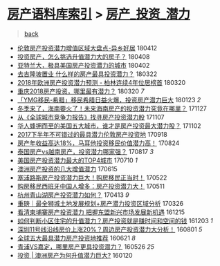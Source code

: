 [房产语料库索引](../../README.md)  > [房产_投资_潜力](房产_投资_潜力.md)
====
> [back](../README.md)

- [伦敦房产投资潜力增值区域大盘点-异乡好居](http://jkwz.applinzi.com/ittc/7091117180789982225.html#%E4%BC%A6%E6%95%A6%E6%88%BF%E4%BA%A7%E6%8A%95%E8%B5%84%E6%BD%9C%E5%8A%9B%E5%A2%9E%E5%80%BC%E5%8C%BA%E5%9F%9F%E5%A4%A7%E7%9B%98%E7%82%B9-%E5%BC%82%E4%B9%A1%E5%A5%BD%E5%B1%85) 180412  
- [投资房产，怎么挑选升值潜力大的房子？](http://jkwz.applinzi.com/ittc/7089665097255617543.html#%E6%8A%95%E8%B5%84%E6%88%BF%E4%BA%A7%EF%BC%8C%E6%80%8E%E4%B9%88%E6%8C%91%E9%80%89%E5%8D%87%E5%80%BC%E6%BD%9C%E5%8A%9B%E5%A4%A7%E7%9A%84%E6%88%BF%E5%AD%90%EF%BC%9F) 180408  
- [亚特兰大，极具美国房产投资潜力的城市](http://jkwz.applinzi.com/ittc/7087400809866462215.html#%E4%BA%9A%E7%89%B9%E5%85%B0%E5%A4%A7%EF%BC%8C%E6%9E%81%E5%85%B7%E7%BE%8E%E5%9B%BD%E6%88%BF%E4%BA%A7%E6%8A%95%E8%B5%84%E6%BD%9C%E5%8A%9B%E7%9A%84%E5%9F%8E%E5%B8%82) 180402  
- [去吉隆坡置业 什么样的房产最具投资潜力？](http://jkwz.applinzi.com/ittc/7083282685395207184.html#%E5%8E%BB%E5%90%89%E9%9A%86%E5%9D%A1%E7%BD%AE%E4%B8%9A+%E4%BB%80%E4%B9%88%E6%A0%B7%E7%9A%84%E6%88%BF%E4%BA%A7%E6%9C%80%E5%85%B7%E6%8A%95%E8%B5%84%E6%BD%9C%E5%8A%9B%EF%BC%9F) 180322  
- [2018年欧洲房产投资潜力预测 - 柏林连续4年位居榜首](http://jkwz.applinzi.com/ittc/7082557748070056967.html#2018%E5%B9%B4%E6%AC%A7%E6%B4%B2%E6%88%BF%E4%BA%A7%E6%8A%95%E8%B5%84%E6%BD%9C%E5%8A%9B%E9%A2%84%E6%B5%8B+-+%E6%9F%8F%E6%9E%97%E8%BF%9E%E7%BB%AD4%E5%B9%B4%E4%BD%8D%E5%B1%85%E6%A6%9C%E9%A6%96) 180320  
- [重庆2018房产投资，哪里最有潜力？](http://jkwz.applinzi.com/ittc/7082490241510540298.html#%E9%87%8D%E5%BA%862018%E6%88%BF%E4%BA%A7%E6%8A%95%E8%B5%84%EF%BC%8C%E5%93%AA%E9%87%8C%E6%9C%80%E6%9C%89%E6%BD%9C%E5%8A%9B%EF%BC%9F) 180320 *7* 
- [「YMG移民-希腊」移民希腊日益火爆，投资房产潜力巨大](http://jkwz.applinzi.com/ittc/7061771323611546634.html#%E3%80%8CYMG%E7%A7%BB%E6%B0%91-%E5%B8%8C%E8%85%8A%E3%80%8D%E7%A7%BB%E6%B0%91%E5%B8%8C%E8%85%8A%E6%97%A5%E7%9B%8A%E7%81%AB%E7%88%86%EF%BC%8C%E6%8A%95%E8%B5%84%E6%88%BF%E4%BA%A7%E6%BD%9C%E5%8A%9B%E5%B7%A8%E5%A4%A7) 180123 *2* 
- [冬季来了，海南要火了！未来海南房产的投资潜力究竟在哪里？](http://jkwz.applinzi.com/ittc/7040554259404293137.html#%E5%86%AC%E5%AD%A3%E6%9D%A5%E4%BA%86%EF%BC%8C%E6%B5%B7%E5%8D%97%E8%A6%81%E7%81%AB%E4%BA%86%EF%BC%81%E6%9C%AA%E6%9D%A5%E6%B5%B7%E5%8D%97%E6%88%BF%E4%BA%A7%E7%9A%84%E6%8A%95%E8%B5%84%E6%BD%9C%E5%8A%9B%E7%A9%B6%E7%AB%9F%E5%9C%A8%E5%93%AA%E9%87%8C%EF%BC%9F) 171127  
- [从《全球城市竞争力报告》找寻房产投资潜力股](http://jkwz.applinzi.com/ittc/7033130326602286096.html#%E4%BB%8E%E3%80%8A%E5%85%A8%E7%90%83%E5%9F%8E%E5%B8%82%E7%AB%9E%E4%BA%89%E5%8A%9B%E6%8A%A5%E5%91%8A%E3%80%8B%E6%89%BE%E5%AF%BB%E6%88%BF%E4%BA%A7%E6%8A%95%E8%B5%84%E6%BD%9C%E5%8A%9B%E8%82%A1) 171107  
- [华人蜂拥而至的美国五大城市，谁才是房产投资最大潜力股？](http://jkwz.applinzi.com/ittc/7031270156024677393.html#%E5%8D%8E%E4%BA%BA%E8%9C%82%E6%8B%A5%E8%80%8C%E8%87%B3%E7%9A%84%E7%BE%8E%E5%9B%BD%E4%BA%94%E5%A4%A7%E5%9F%8E%E5%B8%82%EF%BC%8C%E8%B0%81%E6%89%8D%E6%98%AF%E6%88%BF%E4%BA%A7%E6%8A%95%E8%B5%84%E6%9C%80%E5%A4%A7%E6%BD%9C%E5%8A%9B%E8%82%A1%EF%BC%9F) 171102  
- [2017下半年不可错过的最具潜力伦敦房产投资地](http://jkwz.applinzi.com/ittc/7014673234920997905.html#2017%E4%B8%8B%E5%8D%8A%E5%B9%B4%E4%B8%8D%E5%8F%AF%E9%94%99%E8%BF%87%E7%9A%84%E6%9C%80%E5%85%B7%E6%BD%9C%E5%8A%9B%E4%BC%A6%E6%95%A6%E6%88%BF%E4%BA%A7%E6%8A%95%E8%B5%84%E5%9C%B0) 170918  
- [房产年收益高达18%，马耳他投资移民价值潜力高！](http://jkwz.applinzi.com/ittc/7004944649444394000.html#%E6%88%BF%E4%BA%A7%E5%B9%B4%E6%94%B6%E7%9B%8A%E9%AB%98%E8%BE%BE18%25%EF%BC%8C%E9%A9%AC%E8%80%B3%E4%BB%96%E6%8A%95%E8%B5%84%E7%A7%BB%E6%B0%91%E4%BB%B7%E5%80%BC%E6%BD%9C%E5%8A%9B%E9%AB%98%EF%BC%81) 170824  
- [泰国房产vs越南房产，投资潜力哪家强？](http://jkwz.applinzi.com/ittc/7002726671210513425.html#%E6%B3%B0%E5%9B%BD%E6%88%BF%E4%BA%A7vs%E8%B6%8A%E5%8D%97%E6%88%BF%E4%BA%A7%EF%BC%8C%E6%8A%95%E8%B5%84%E6%BD%9C%E5%8A%9B%E5%93%AA%E5%AE%B6%E5%BC%BA%EF%BC%9F) 170817 *3* 
- [美国房产投资潜力最大的TOP4城市](http://jkwz.applinzi.com/ittc/6988727252861584388.html#%E7%BE%8E%E5%9B%BD%E6%88%BF%E4%BA%A7%E6%8A%95%E8%B5%84%E6%BD%9C%E5%8A%9B%E6%9C%80%E5%A4%A7%E7%9A%84TOP4%E5%9F%8E%E5%B8%82) 170710 *1* 
- [澳洲房产投资的几大增值潜力](http://jkwz.applinzi.com/ittc/6979328388958258180.html#%E6%BE%B3%E6%B4%B2%E6%88%BF%E4%BA%A7%E6%8A%95%E8%B5%84%E7%9A%84%E5%87%A0%E5%A4%A7%E5%A2%9E%E5%80%BC%E6%BD%9C%E5%8A%9B) 170615  
- [塞浦路斯房产投资潜力巨大！购房移民正当时！](http://jkwz.applinzi.com/ittc/6970450242834007045.html#%E5%A1%9E%E6%B5%A6%E8%B7%AF%E6%96%AF%E6%88%BF%E4%BA%A7%E6%8A%95%E8%B5%84%E6%BD%9C%E5%8A%9B%E5%B7%A8%E5%A4%A7%EF%BC%81%E8%B4%AD%E6%88%BF%E7%A7%BB%E6%B0%91%E6%AD%A3%E5%BD%93%E6%97%B6%EF%BC%81) 170522  
- [购房移民西班牙中国人增多：房产投资潜力大！](http://jkwz.applinzi.com/ittc/6966474071494624260.html#%E8%B4%AD%E6%88%BF%E7%A7%BB%E6%B0%91%E8%A5%BF%E7%8F%AD%E7%89%99%E4%B8%AD%E5%9B%BD%E4%BA%BA%E5%A2%9E%E5%A4%9A%EF%BC%9A%E6%88%BF%E4%BA%A7%E6%8A%95%E8%B5%84%E6%BD%9C%E5%8A%9B%E5%A4%A7%EF%BC%81) 170511  
- [杭州青山湖房产投资潜力如何？](http://jkwz.applinzi.com/ittc/6956125755103773701.html#%E6%9D%AD%E5%B7%9E%E9%9D%92%E5%B1%B1%E6%B9%96%E6%88%BF%E4%BA%A7%E6%8A%95%E8%B5%84%E6%BD%9C%E5%8A%9B%E5%A6%82%E4%BD%95%EF%BC%9F) 170413 *9* 
- [重磅｜最全狮城土地发展规划+房产潜力投资区域分析](http://jkwz.applinzi.com/ittc/6949453472788382724.html#%E9%87%8D%E7%A3%85%EF%BD%9C%E6%9C%80%E5%85%A8%E7%8B%AE%E5%9F%8E%E5%9C%9F%E5%9C%B0%E5%8F%91%E5%B1%95%E8%A7%84%E5%88%92%2B%E6%88%BF%E4%BA%A7%E6%BD%9C%E5%8A%9B%E6%8A%95%E8%B5%84%E5%8C%BA%E5%9F%9F%E5%88%86%E6%9E%90) 170326  
- [看清柬埔寨房产投资潜力 把握东盟新兴市场发展新机遇](http://jkwz.applinzi.com/ittc/6911879301246223365.html#%E7%9C%8B%E6%B8%85%E6%9F%AC%E5%9F%94%E5%AF%A8%E6%88%BF%E4%BA%A7%E6%8A%95%E8%B5%84%E6%BD%9C%E5%8A%9B+%E6%8A%8A%E6%8F%A1%E4%B8%9C%E7%9B%9F%E6%96%B0%E5%85%B4%E5%B8%82%E5%9C%BA%E5%8F%91%E5%B1%95%E6%96%B0%E6%9C%BA%E9%81%87) 161215  
- [如何判断小区住宅的升值潜力？房产投资就是赚时间和空间的钱](http://jkwz.applinzi.com/ittc/6907458084242195460.html#%E5%A6%82%E4%BD%95%E5%88%A4%E6%96%AD%E5%B0%8F%E5%8C%BA%E4%BD%8F%E5%AE%85%E7%9A%84%E5%8D%87%E5%80%BC%E6%BD%9C%E5%8A%9B%EF%BC%9F%E6%88%BF%E4%BA%A7%E6%8A%95%E8%B5%84%E5%B0%B1%E6%98%AF%E8%B5%9A%E6%97%B6%E9%97%B4%E5%92%8C%E7%A9%BA%E9%97%B4%E7%9A%84%E9%92%B1) 161203 *1* 
- [深圳11号线沿线房价上涨20%？周边房产投资潜力大分析！](http://jkwz.applinzi.com/ittc/6861443923783975941.html#%E6%B7%B1%E5%9C%B311%E5%8F%B7%E7%BA%BF%E6%B2%BF%E7%BA%BF%E6%88%BF%E4%BB%B7%E4%B8%8A%E6%B6%A820%25%EF%BC%9F%E5%91%A8%E8%BE%B9%E6%88%BF%E4%BA%A7%E6%8A%95%E8%B5%84%E6%BD%9C%E5%8A%9B%E5%A4%A7%E5%88%86%E6%9E%90%EF%BC%81) 160801 *5* 
- [全球五大最具潜力房产投资地推荐](http://jkwz.applinzi.com/ittc/6846285885448127493.html#%E5%85%A8%E7%90%83%E4%BA%94%E5%A4%A7%E6%9C%80%E5%85%B7%E6%BD%9C%E5%8A%9B%E6%88%BF%E4%BA%A7%E6%8A%95%E8%B5%84%E5%9C%B0%E6%8E%A8%E8%8D%90) 160621 *8* 
- [青浦VS嘉定，哪里房产更具投资潜力？](http://jkwz.applinzi.com/ittc/6836583722933289988.html#%E9%9D%92%E6%B5%A6VS%E5%98%89%E5%AE%9A%EF%BC%8C%E5%93%AA%E9%87%8C%E6%88%BF%E4%BA%A7%E6%9B%B4%E5%85%B7%E6%8A%95%E8%B5%84%E6%BD%9C%E5%8A%9B%EF%BC%9F) 160526 *25* 
- [投资 | 澳洲房产为何升值潜力巨大?](http://jkwz.applinzi.com/ittc/6789030139266597892.html#%E6%8A%95%E8%B5%84+%7C+%E6%BE%B3%E6%B4%B2%E6%88%BF%E4%BA%A7%E4%B8%BA%E4%BD%95%E5%8D%87%E5%80%BC%E6%BD%9C%E5%8A%9B%E5%B7%A8%E5%A4%A7%3F) 160120  
